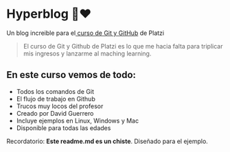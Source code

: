 # Hyperblog 💙❤️
Un blog increible  para el[ curso de Git y GitHub](https://platzi.com/clases/old/git-github-appsco/ "curso de Git y Github") de Platzi

>El curso de Git y Github de Platzi es lo que me hacia falta para triplicar mis ingresos y lanzarme al maching learning.

## En este curso vemos de todo:
* Todos los comandos de Git
* El flujo de trabajo en Github
* Trucos muy locos del profesor
* Creado por David Guerrero
* Incluye ejemplos en Linux, Windows y Mac
* Disponible para todas las edades

    
Recordatorio: **Este readme.md es un chiste**. Diseñado para el ejemplo.

